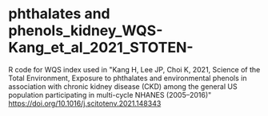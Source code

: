 # phthalates and phenols_kidney_WQS-Kang_et_al_2021_STOTEN-
R code for WQS index used in "Kang H, Lee JP, Choi K, 2021, Science of the Total Environment, Exposure to phthalates and environmental phenols in association with chronic kidney disease (CKD) among the general US population participating in multi-cycle NHANES (2005–2016)"
https://doi.org/10.1016/j.scitotenv.2021.148343
